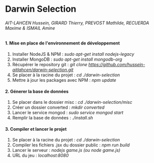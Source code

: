 # Darwin Selection  
###### AIT-LAHCEN Hussein, GIRARD Thierry, PREVOST Mathilde, RECUERDA Maxime & ISMAIL Amine 

#### 1. Mise en place de l'environnement de développement

1. Installer NodeJS & NPM : *sudo apt-get install nodejs-legacy*
2. Installer MongoDB : *sudo apt-get install mongodb-org*
3. Récupérer le repository git : *git clone https://github.com/hussein-aitlahcen/darwin-selection.git*
4. Se placer à la racine du projet : *cd ./darwin-selection*
5.  Mettre à jour les packages avec NPM : *npm update*

#### 2. Génerer la base de données

1. Se placer dans le dossier misc : *cd ./darwin-selection/misc*
2. Créer un dossier converted : *mkdir converted*
3. Lancer le service mongod : *sudo service mongod start*
4. Remplir la base de données : *./install.sh*

#### 3. Compiler et lancer le projet

1. Se placer à la racine du projet : *cd ./darwin-selection*
2. Compiler les fichiers .jsx du dossier public : *npm run build*
3. Lancer le serveur : *nodejs game.js (ou node game.js)*
4. URL du jeu : *localhost:8080*



